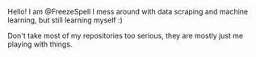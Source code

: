 Hello! I am @FreezeSpell
I mess around with data scraping and machine learning, but still learning myself :)

Don't take most of my repositories too serious, they are mostly just me playing with things.


